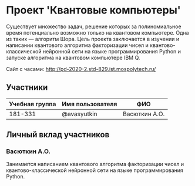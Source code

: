 # Проект 'Квантовые компьютеры'

Существует множество задач, решение которых за полиномиальное время потенциально возможно только на квантовом компьютере. Одна из таких — алгоритм Шора. Цель проекта заключается в изучении и написании квантового алгоритма факторизации чисел и квантово-классической нейронной сети на языке программирования Python и запуске алгоритмa на квантовом компьютере IBM Q.

Сайт с часами: http://pd-2020-2.std-829.ist.mospolytech.ru/

## Участники

| Учебная группа | Имя пользователя | ФИО                      |
|----------------|------------------|--------------------------|
| 181-331        | @avasyutkin      | Васюткин А.О.            |

## Личный вклад участников

### Васюткин А.О.

Занимается написанием квантового алгоритма факторизации чисел и квантово-классической нейронной сети на языке программирования Python.
